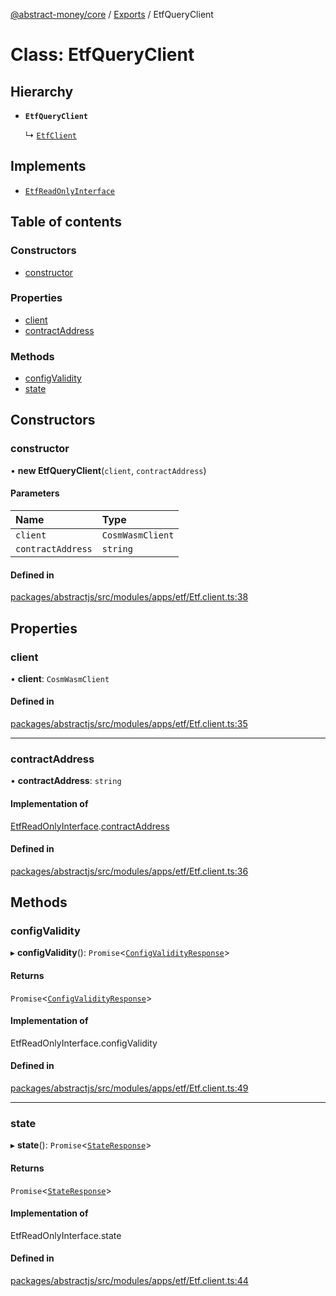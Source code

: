 [@abstract-money/core](../README.md) / [Exports](../modules.md) / EtfQueryClient

# Class: EtfQueryClient

## Hierarchy

- **`EtfQueryClient`**

  ↳ [`EtfClient`](EtfClient.md)

## Implements

- [`EtfReadOnlyInterface`](../interfaces/EtfReadOnlyInterface.md)

## Table of contents

### Constructors

- [constructor](EtfQueryClient.md#constructor)

### Properties

- [client](EtfQueryClient.md#client)
- [contractAddress](EtfQueryClient.md#contractaddress)

### Methods

- [configValidity](EtfQueryClient.md#configvalidity)
- [state](EtfQueryClient.md#state)

## Constructors

### constructor

• **new EtfQueryClient**(`client`, `contractAddress`)

#### Parameters

| Name | Type |
| :------ | :------ |
| `client` | `CosmWasmClient` |
| `contractAddress` | `string` |

#### Defined in

[packages/abstractjs/src/modules/apps/etf/Etf.client.ts:38](https://github.com/AbstractSDK/frontend/blob/07410073/packages/abstractjs/src/modules/apps/etf/Etf.client.ts#L38)

## Properties

### client

• **client**: `CosmWasmClient`

#### Defined in

[packages/abstractjs/src/modules/apps/etf/Etf.client.ts:35](https://github.com/AbstractSDK/frontend/blob/07410073/packages/abstractjs/src/modules/apps/etf/Etf.client.ts#L35)

___

### contractAddress

• **contractAddress**: `string`

#### Implementation of

[EtfReadOnlyInterface](../interfaces/EtfReadOnlyInterface.md).[contractAddress](../interfaces/EtfReadOnlyInterface.md#contractaddress)

#### Defined in

[packages/abstractjs/src/modules/apps/etf/Etf.client.ts:36](https://github.com/AbstractSDK/frontend/blob/07410073/packages/abstractjs/src/modules/apps/etf/Etf.client.ts#L36)

## Methods

### configValidity

▸ **configValidity**(): `Promise`<[`ConfigValidityResponse`](../interfaces/EtfTypes.ConfigValidityResponse.md)\>

#### Returns

`Promise`<[`ConfigValidityResponse`](../interfaces/EtfTypes.ConfigValidityResponse.md)\>

#### Implementation of

EtfReadOnlyInterface.configValidity

#### Defined in

[packages/abstractjs/src/modules/apps/etf/Etf.client.ts:49](https://github.com/AbstractSDK/frontend/blob/07410073/packages/abstractjs/src/modules/apps/etf/Etf.client.ts#L49)

___

### state

▸ **state**(): `Promise`<[`StateResponse`](../interfaces/EtfTypes.StateResponse.md)\>

#### Returns

`Promise`<[`StateResponse`](../interfaces/EtfTypes.StateResponse.md)\>

#### Implementation of

EtfReadOnlyInterface.state

#### Defined in

[packages/abstractjs/src/modules/apps/etf/Etf.client.ts:44](https://github.com/AbstractSDK/frontend/blob/07410073/packages/abstractjs/src/modules/apps/etf/Etf.client.ts#L44)

